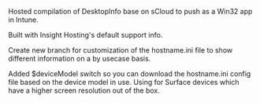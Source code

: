 Hosted compilation of DesktopInfo base on sCloud to push as a Win32 app in Intune.

Built with Insight Hosting's default support info.

Create new branch for customization of the hostname.ini file to show different information on a by usecase basis.

Added $deviceModel switch so you can download the hostname.ini config file based on the device model in use.
  Using for Surface devices which have a higher screen resolution out of the box.
